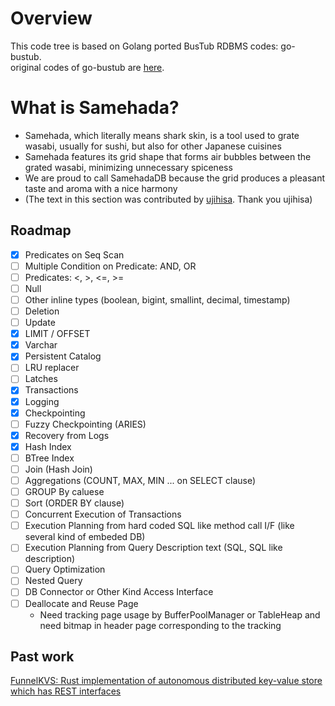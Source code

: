 # Overview
This code tree is based on Golang ported BusTub RDBMS codes: go-bustub.  
original codes of go-bustub are [here](https://github.com/brunocalza/go-bustub).

# What is Samehada?
- Samehada, which literally means shark skin, is a tool used to grate wasabi, usually for sushi, but also for other Japanese cuisines
- Samehada features its grid shape that forms air bubbles between the grated wasabi, minimizing unnecessary spiceness
- We are proud to call SamehadaDB because the grid produces a pleasant taste and aroma with a nice harmony
- (The text in this section was contributed by [ujihisa](https://github.com/ujihisa). Thank you ujihisa)

## Roadmap

- [x] Predicates on Seq Scan
- [ ] Multiple Condition on Predicate: AND, OR
- [ ] Predicates: <, >, <=, >=
- [ ] Null
- [ ] Other inline types (boolean, bigint, smallint, decimal, timestamp)
- [ ] Deletion
- [ ] Update
- [x] LIMIT / OFFSET
- [x] Varchar
- [x] Persistent Catalog
- [ ] LRU replacer
- [ ] Latches
- [x] Transactions
- [x] Logging
- [x] Checkpointing
- [ ] Fuzzy Checkpointing (ARIES)
- [x] Recovery from Logs
- [x] Hash Index
- [ ] BTree Index
- [ ] Join (Hash Join)
- [ ] Aggregations (COUNT, MAX, MIN ... on SELECT clause)
- [ ] GROUP By caluese
- [ ] Sort (ORDER BY clause) 
- [ ] Concurrent Execution of Transactions
- [ ] Execution Planning from hard coded SQL like method call I/F (like several kind of embeded DB)
- [ ] Execution Planning from Query Description text (SQL, SQL like description)
- [ ] Query Optimization
- [ ] Nested Query
- [ ] DB Connector or Other Kind Access Interface
- [ ] Deallocate and Reuse Page
  - Need tracking page usage by BufferPoolManager or TableHeap and need bitmap in header page corresponding to the tracking
## Past work
[FunnelKVS: Rust implementation of autonomous distributed key-value store which has REST interfaces](https://github.com/ryogrid/rust_dkvs)
